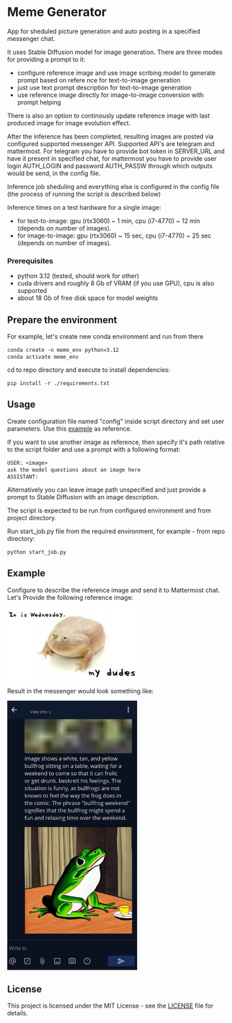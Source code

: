 # Meme Generator
App for sheduled picture generation and auto posting in a specified messenger chat.

It uses Stable Diffusion model for image generation.
There are three modes for providing a prompt to it:
- configure reference image and use image scribing model to generate prompt based on refere nce  for text-to-image generation
- just use text prompt description for text-to-image generation
- use reference image directly for image-to-image conversion with prompt helping

There is also an option to continously update reference image with last produced image for image evolution effect.

After the inference has been completed, resulting images are posted via configured supported messenger API. Supported API's are telegram and mattermost. For telegram you have to provide bot token in SERVER_URL and have it present in specified chat, for mattermost you have to provide user login AUTH_LOGIN and password AUTH_PASSW through which outputs would be send, in the config file.

Inference job sheduling and everything else is configured in the config file (the process of running the script is described below)

Inference times on a test hardware for a single image:
- for text-to-image: gpu (rtx3060) ~ 1 min, cpu (i7-4770) ~ 12 min (depends on number of images).
- for image-to-image: gpu (rtx3060) ~ 15 sec, cpu (i7-4770) ~ 25 sec (depends on number of images).

### Prerequisites
 * python 3.12 (tested, should work for other)
 * cuda drivers and roughly 8 Gb of VRAM (if you use GPU), cpu is also supported 
 * about 18 Gb of free disk space for model weights
 
## Prepare the environment
For example, let's create new conda environment and run from there
```
conda create -n meme_env python=3.12
conda activate meme_env
```
cd to repo directory and execute to install dependencies:
```
pip install -r ./requirements.txt
```

## Usage
Create configuration file named "config" inside script directory
and set user parameters. Use this [example](resources/config_example) as reference.

If you want to use another image as reference, then specify it's path relative to the script folder and use a prompt with a following format:
```
USER: <image>
ask the model questions about an image here
ASSISTANT:
```
Alternatively you can leave image path unspecified and just provide a prompt to Stable Diffusion with an image description.

The script is expected to be run from configured environment and from project directory.

Run start_job.py file from the required environment, for example - from repo directory:
```
python start_job.py
```

## Example
Configure to describe the reference image and send it to Mattermost chat. Let's Provide the following reference image:

![](resources/reference.jpg)

Result in the messenger would look something like:

<img src="resources/ref_output.jpg" width="300"/>


## License
This project is licensed under the MIT License - see the [LICENSE](LICENSE) file for details.

